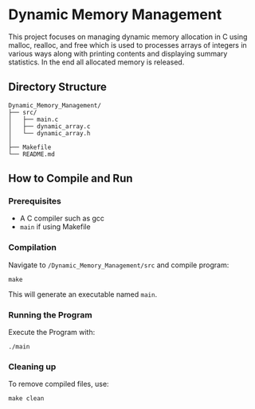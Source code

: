 # Dynamic Memory Management

This project focuses on managing dynamic memory allocation in C using malloc, realloc, and free which is used to processes arrays of integers in various ways along with printing contents and displaying summary statistics. In the end all allocated memory is released.

## Directory Structure

```
Dynamic_Memory_Management/
├── src/
│   ├── main.c
│   ├── dynamic_array.c
│   └── dynamic_array.h
│
├── Makefile
└── README.md
```

## How to Compile and Run

### Prerequisites
- A C compiler such as gcc
- `main` if using Makefile

### Compilation
Navigate to `/Dynamic_Memory_Management/src` and compile program:
  ```
  make
  ```
This will generate an executable named `main`.

### Running the Program
Execute the Program with:
  ```
  ./main
  ```

### Cleaning up
To remove compiled files, use:
  ```
  make clean
  ```
